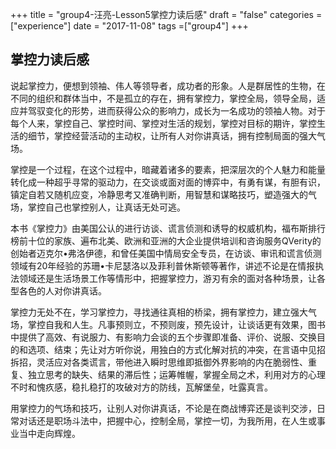 +++
title = "group4-汪亮-Lesson5掌控力读后感"
draft = "false"
categories = ["experience"]
date = "2017-11-08"
tags =["group4"]
+++

## 掌控力读后感


说起掌控力，便想到领袖、伟人等领导者，成功者的形象。人是群居性的生物，在不同的组织和群体当中，不是孤立的存在，拥有掌控力，掌控全局，领导全局，适应并驾驭变化的形势，进而获得公众的影响力，成长为一名成功的领袖人物。对于每个人来，掌控自己、掌控时间、掌控对生活的规划，掌控对目标的期许，掌控生活的细节，掌控经营活动的主动权，让所有人对你讲真话，拥有控制局面的强大气场。

掌控是一个过程，在这个过程中，暗藏着诸多的要素，把深层次的个人魅力和能量转化成一种超乎寻常的驱动力，在交谈或面对面的博弈中，有勇有谋，有胆有识，镇定自若又随机应变，冷静思考又准确判断，用智慧和谋略技巧，塑造强大的气场，掌控自己也掌控别人，让真话无处可逃。

本书《掌控力》由美国公认的进行访谈、谎言侦测和诱导的权威机构，福布斯排行榜前十位的家族、遍布北美、欧洲和亚洲的大企业提供培训和咨询服务QVerity的创始者迈克尔•弗洛伊德，和曾任美国中情局安全专员，在访谈、审讯和谎言侦测领域有20年经验的苏珊•卡尼瑟洛以及菲利普休斯顿等著作，讲述不论是在情报执法领域还是生活场景工作等情形中，把握掌控力，游刃有余的面对各种场景，让各型各色的人对你讲真话。

掌控力无处不在，学习掌控力，寻找通往真相的桥梁，拥有掌控力，建立强大气场，掌控自我和人生。凡事预则立，不预则废，预先设计，让谈话更有效果，图书中提供了高效、有说服力、有影响力会谈的五个步骤即准备、评价、说服、交换目的和选项、结束；先让对方听你说，用独白的方式化解对抗的冲突，在言语中见招拆招，灵活应对各类谎言，带他进入瞬时思维即抵御外界影响的内在脆弱性、重复、独立思考的缺失、结果的滞后性；运筹帷幄，掌握全局之术，利用对方的心理不时和愧疚感，稳扎稳打的攻破对方的防线，瓦解堡垒，吐露真言。

用掌控力的气场和技巧，让别人对你讲真话，不论是在商战博弈还是谈判交涉，日常对话还是职场斗法中，把握中心，控制全局，掌控一切，为我所用，在人生或事业当中走向辉煌。
